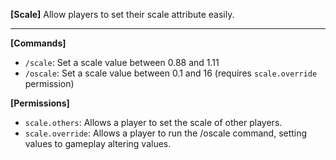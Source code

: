 **[Scale]**
Allow players to set their scale attribute easily.
***
**[Commands]**
- `/scale`: Set a scale value between 0.88 and 1.11
- `/oscale`: Set a scale value between 0.1 and 16 (requires `scale.override` permission)

**[Permissions]**
- `scale.others`: Allows a player to set the scale of other players.
- `scale.override`: Allows a player to run the /oscale command, setting values to gameplay altering values.